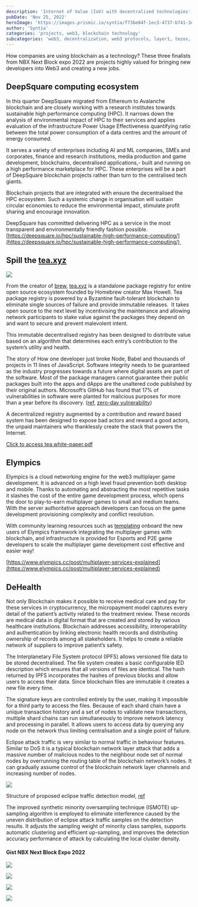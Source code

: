 ```yaml
---
description: 'Internet of Value (IoV) with decentralized technologies'
pubDate: 'Nov 25, 2022'
heroImage: 'https://images.prismic.io/syntia/f73be84f-1ec3-4737-b741-3eb1670ad198_1451813.fig_.002.png?auto=compress,format'
author: 'Syntia'
categories: 'projects, web3, blockchain technology'
subcategories: 'web3, decentralization, web3 protocols, layer1, tezos, solana, avalanche, ethereum, threshold signature, layer2 scaling, blockchain scaling, startups'
---
```

  
How companies are using blockchain as a technology? These three finalists from NBX Next Block expo 2022 are projects highly valued for bringing new developers into Web3 and creating a new jobs.

## **DeepSquare computing ecosystem**

In this quarter DeepSquare migrated from Ethereum to Avalanche blockchain and are closely working with a research institutes towards sustainable high performance computing (HPC). It narrows down the analysis of environmental impact of HPC to their services and applies evaluation of the infrastructure Power Usage Effectiveness quantifying ratio between the total power consumption of a data centres and the amount of energy consumed.

It serves a variety of enterprises including AI and ML companies, SMEs and corporates, finance and research institutions, media production and game development, blockchains, decentralised applications,- built and running on a high performance marketplace for HPC. These enterprises will be a part of DeepSquare blockchain projects rather than turn to the centralised tech giants.

Blockchain projects that are integrated with ensure the decentralised the HPC ecosystem. Such a systemic change in organisation will sustain circular economies to reduce the environmental impact, stimulate profit sharing and encourage innovation.

DeepSquare has committed delivering HPC as a service in the most transparent and environmentally friendly fashion possible.  
[https://deepsquare.io/hpc/sustainable-high-performance-computing/](https://deepsquare.io/hpc/sustainable-high-performance-computing/) 

## **Spill the** [tea.xyz](//tea.xyz)

![](https://images.prismic.io/syntia/264576d0-e811-4d7a-a981-c4b3e433cc89_0_ttqemzpukyxk8mgo.png?auto=compress,format)

From the creator of [brew](https://brew.sh/), [tea.xyz](//tea.xyz) is a standalone package registry for entire open source ecosystem founded by Homebrew creator Max Howell. Tea package registry is powered by a Byzantine fault-tolerant blockchain to eliminate single sources of failure and provide immutable releases.  It takes open source to the next level by incentivising the maintenance and allowing network participants to stake value against the packages they depend on and want to secure and prevent malevolent intent.

This immutable decentralised registry has been designed to distribute value based on an algorithm that determines each entry’s contribution to the system’s utility and health.

The story of How one developer just broke Node, Babel and thousands of projects in 11 lines of JavaScript. Software integrity needs to be guaranteed as the industry progresses towards a future where digital assets are part of the software. Most of the package managers cannot guarantee their public packages built into the apps and dApps are the unaltered code published by their original authors. Microsoft’s GitHub has found that 17% of vulnerabilities in software were planted for malicious purposes for more than a year before its discovery. ([ref](https://www.zdnet.com/article/open-source-software-how-many-bugs-are-hidden-there-on-purpose/), [zero-day vulnerability](https://threatpost.com/backdoor-found-in-utility-for-linux/147581/))

A decentralized registry augmented by a contribution and reward based system has been designed to expose bad actors and reward a good actors, the unpaid maintainers who thanklessly create the stack that powers the Internet. 

[Click to access tea.white-paper.pdf](https://tea.xyz/tea.white-paper.pdf)

## **Elympics**

Elympics is a cloud networking engine for the web3 multiplayer game development. It is advanced on a high level fraud prevention both desktop and mobile. Thanks to automating and abstracting the most repetitive tasks it slashes the cost of the entire game development process, which opens the door to play-to-earn multiplayer games to small and medium teams. With the server authoritative approach developers can focus on the game development provisioning complexity and conflict resolution.

With community learning resources such as [templating](https://github.com/Elympics/Elympics-Shooter#elympics-shooter-template) onboard the new users of Elympics framework integrating the multiplayer games with blockchain, and infrastructure is provided for Esports and P2E game developers to scale the multiplayer game development cost effective and easier way!

[https://www.elympics.cc/post/multiplayer-services-explained](https://www.elympics.cc/post/multiplayer-services-explained)

## **DeHealth**

Not only Blockchain makes it possible to receive medical care and pay for these services in cryptocurrency, the micropayment model captures every detail of the patient’s activity related to the treatment review. These records are medical data in digital format that are created and stored by various healthcare institutions. Blockchain addresses accessibility, interoperability and authentication by linking electronic health records and distributing ownership of records among all stakeholders. It helps to create a reliable network of suppliers to improve patient’s safety. 

The Interplanetary File System protocol (IPFS) allows versioned file data to be stored decentralised. The file system creates a basic configurable IED description which ensures that all versions of files are identical. The hash returned by IPFS incorporates the hashes of previous blocks and allow users to access their data. Since blockchain files are immutable it creates a new file every time.

The signature keys are controlled entirely by the user, making it impossible for a third party to access the files. Because of each shard chain have a unique transaction history and a set of nodes to validate new transactions, multiple shard chains can run simultaneously to improve network latency and processing in parallel. It allows users to access data by querying any node on the network thus limiting centralisation and a single point of failure.

Eclipse attack traffic is very similar to normal traffic in behaviour features. Similar to DoS it is a typical blockchain network layer attack that adds a massive number of malicious nodes to the neighbour node set of normal nodes by overrunning the routing table of the blockchain network’s nodes. It can gradually assume control of the blockchain network layer channels and increasing number of nodes.

![](https://images.prismic.io/syntia/f73be84f-1ec3-4737-b741-3eb1670ad198_1451813.fig_.002.png?auto=compress,format)

Structure of proposed eclipse traffic detection model, [ref](https://www.hindawi.com/journals/wcmc/2022/1451813/)

The improved synthetic minority oversampling technique (ISMOTE) up-sampling algorithm is employed to eliminate interference caused by the uneven distribution of eclipse attack traffic samples on the detection results. It adjusts the sampling weight of minority class samples, supports automatic clustering and efficient up-sampling, and improves the detection accuracy performance of attack by calculating the local cluster density.

#### **Gist NBX Next Block Expo 2022**

![](https://images.prismic.io/syntia/55273aa8-d9fc-4743-9a74-7615fdf211f9_img_20221124_111402.jpg?auto=compress,format)

![](https://images.prismic.io/syntia/c0b84403-7c8e-4f52-89b4-68ae3abfe8bf_img_20221124_112121.jpg?auto=compress,format)

![](https://images.prismic.io/syntia/52a00864-20f3-4cfd-8852-1f484433a6c4_img_20221124_110815.jpg?auto=compress,format)

![](https://images.prismic.io/syntia/65266288-0f15-4922-bed3-fa6f56056c02_img_20221124_162941.jpg?auto=compress,format)
